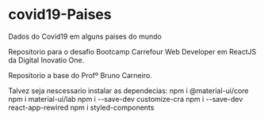 # covid19-Paises
Dados do Covid19 em alguns paises do mundo

Repositorio para o desafio Bootcamp Carrefour Web Developer em ReactJS da Digital Inovatio One. 

Repositorio a base do Profº Bruno Carneiro.

Talvez seja nescessario instalar as dependecias:
npm i @material-ui/core 
npm i material-ui/lab
npm i --save-dev customize-cra
npm i --save-dev react-app-rewired
npm i styled-components 
